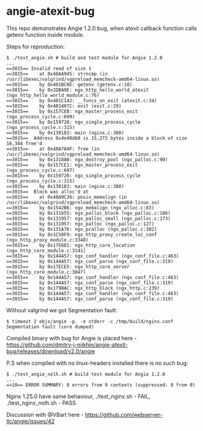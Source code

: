 # angie-atexit-bug

This repo demonstrates Angie 1.2.0 bug, when atexit callback function calls getenv function inside module.

Steps for reproduction:
```Shell
$ ./test_angie.sh # build and test module for Angie 1.2.0
...
==3015== Invalid read of size 1
==3015==    at 0x48AA945: strncmp (in /usr/libexec/valgrind/vgpreload_memcheck-amd64-linux.so)
==3015==    by 0x401BC0E: getenv (getenv.c:10)
==3015==    by 0x1DBA9E: ngx_http_hello_world_atexit (ngx_http_hello_world_module.c:76)
==3015==    by 0x401C142: __funcs_on_exit (atexit.c:34)
==3015==    by 0x401407C: exit (exit.c:29)
==3015==    by 0x157CEB: ngx_master_process_exit (ngx_process_cycle.c:699)
==3015==    by 0x159720: ngx_single_process_cycle (ngx_process_cycle.c:315)
==3015==    by 0x130183: main (nginx.c:380)
==3015==  Address 0x4e48d68 is 15,272 bytes inside a block of size 16,384 free'd
==3015==    at 0x48A784F: free (in /usr/libexec/valgrind/vgpreload_memcheck-amd64-linux.so)
==3015==    by 0x1318AB: ngx_destroy_pool (ngx_palloc.c:90)
==3015==    by 0x157CE1: ngx_master_process_exit (ngx_process_cycle.c:697)
==3015==    by 0x159720: ngx_single_process_cycle (ngx_process_cycle.c:315)
==3015==    by 0x130183: main (nginx.c:380)
==3015==  Block was alloc'd at
==3015==    at 0x48A9C36: posix_memalign (in /usr/libexec/valgrind/vgpreload_memcheck-amd64-linux.so)
==3015==    by 0x1542B6: ngx_memalign (ngx_alloc.c:83)
==3015==    by 0x131655: ngx_palloc_block (ngx_palloc.c:186)
==3015==    by 0x131957: ngx_palloc_small (ngx_palloc.c:173)
==3015==    by 0x131957: ngx_palloc (ngx_palloc.c:127)
==3015==    by 0x131A76: ngx_pcalloc (ngx_palloc.c:302)
==3015==    by 0x1C58F9: ngx_http_proxy_create_loc_conf (ngx_http_proxy_module.c:3348)
==3015==    by 0x17E681: ngx_http_core_location (ngx_http_core_module.c:3141)
==3015==    by 0x144A57: ngx_conf_handler (ngx_conf_file.c:463)
==3015==    by 0x144A57: ngx_conf_parse (ngx_conf_file.c:319)
==3015==    by 0x17ECE5: ngx_http_core_server (ngx_http_core_module.c:3047)
==3015==    by 0x144A57: ngx_conf_handler (ngx_conf_file.c:463)
==3015==    by 0x144A57: ngx_conf_parse (ngx_conf_file.c:319)
==3015==    by 0x179BAC: ngx_http_block (ngx_http.c:239)
==3015==    by 0x144A57: ngx_conf_handler (ngx_conf_file.c:463)
==3015==    by 0x144A57: ngx_conf_parse (ngx_conf_file.c:319)
```
Without valgrind we got Segmentation fault:
```
$ timeout 2 objs/angie -p. -e stderr -c /tmp/build/nginx.conf
Segmentation fault (core dumped)
```
Compiled binary with bug for Angie is placed here - https://github.com/dmitry-j-mikhin/angie-atexit-bug/releases/download/v2.0/angie

P.S when compiled with no linux-headers installed there is no such bug:
```Shell
$ ./test_angie_nolh.sh # build test module for Angie 1.2.0
...
==10== ERROR SUMMARY: 0 errors from 0 contexts (suppressed: 0 from 0)
```
Nginx 1.25.0 have same behaviour, ./test_nginx.sh - FAIL, ./test_nginx_nolh.sh - PASS

Discussion with @VBart here - https://github.com/webserver-llc/angie/issues/42
